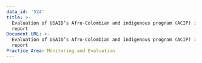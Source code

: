 ```yaml
---
data_id: '524'
title: >-
  Evaluation of USAID’s Afro-Colombian and indigenous program (ACIP) : baseline
  report
Document URL: >-
  Evaluation of USAID’s Afro-Colombian and indigenous program (ACIP) : baseline
  report
Practice Area: Monitoring and Evaluation
---
```

